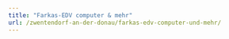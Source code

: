 ```yaml
---
title: "Farkas-EDV computer & mehr"
url: /zwentendorf-an-der-donau/farkas-edv-computer-und-mehr/
---
```

